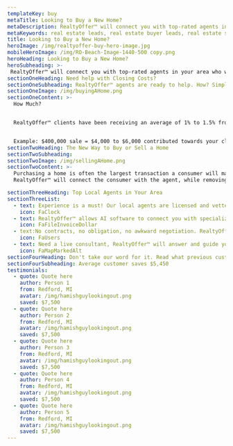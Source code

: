 ```yaml
---
templateKey: buy
metaTitle: Looking to Buy a New Home?
metaDescription: RealtyOffer™ will connect you with top-rated agents in your area who will contribute part of their commission towards your closing costs!
metaKeywords: real estate leads, real estate buyer leads, real estate seller leads
title: Looking to Buy a New Home?
heroImage: /img/realtyoffer-buy-hero-image.jpg
mobileHeroImage: /img/RO-Beach-Image-1440-500 copy.png
heroHeading: Looking to Buy a New Home?
heroSubheading: >-
 RealtyOffer™ will connect you with top-rated agents in your area who will contribute part of their commission towards your closing costs! Welcome to RealtyOffer™
sectionOneHeading: Need help with Closing Costs?
sectionOneSubheading: RealtyOffer™ agents are ready to help. How? Simple. When purchasing a home, agents typically recevie half of the commission during the sale, if not more. RealtyOffer™ agents are willing to contribute part of their commission to be applied towards your closing costs. This means less money you bring to the table!
sectionOneImage: /img/buyingAHome.png
sectionOneContent: >-
  How Much?


  RealtyOffer™ clients have been receiving an average of 1% to 1.5% from our agents to be applied towards closing costs.


  Example: $400,000 sale = $4,000 to $6,000 contributed towards your closing costs! See how much you can save below.
sectionTwoHeading: The New Way to Buy or Sell a Home
sectionTwoSubheading:
sectionTwoImage: /img/sellingAHome.png
sectionTwoContent: >-
  Purchasing a home is often the largest transaction a consumer will make in their lifetime. To this day, consumers are lost throughout the process. Sellers are paying too much commission, while there are no incentives to the buyer. Welcome to RealtyOffer™
  RealtyOffer™ will connect the consumer with the agent, while removing the negotiation out of the way. Our proprietary bidding platform is the first of its kind. RealtyOffer™ has automated the process of buying and selling a home while educating and saving the consumer thousands of dollars. RealtyOffer™ will allow agents to offer a percentage of their commission in order to pay for your upfront closing costs. Imagine getting paid to purchase a home!

sectionThreeHeading: Top Local Agents in Your Area
sectionThreeList:
  - text: Experience is a must! Our local agents are licensed and vetted. All agents must have closed at least 12 transactions in the past year and have a license in good standing with the state and realtor associations.
    icon: FaClock
  - text: RealtyOffer™ allows AI software to connect you with specialized agents in your area, that have the most experience with selling or buying a home.
    icon: FaFileInvoiceDollar
  - text:No contracts, no obligation, no awkward negotiation. RealtyOffer™ empowers and educates the consumer – if you are not happy with your agent, simply cancel and start over. Completely free!
    icon: FaUsers
  - text: Need a live consultant, RealtyOffer™ will answer and guide you with any questions you have. Our founders have over 25 years of experience in the Real Estate industry.
    icon: FaMapMarkedAlt
sectionFourHeading: Don't take our word for it. Read what previous customers have to say!
sectionFourSubheading: Average customer saves $5,450
testimonials:
  - quote: Quote here
    author: Person 1
    from: Redford, MI
    avatar: /img/hamishguylookingout.png
    saved: $7,500
  - quote: Quote here
    author: Person 2
    from: Redford, MI
    avatar: /img/hamishguylookingout.png
    saved: $7,500
  - quote: Quote here
    author: Person 3
    from: Redford, MI
    avatar: /img/hamishguylookingout.png
    saved: $7,500
  - quote: Quote here
    author: Person 4
    from: Redford, MI
    avatar: /img/hamishguylookingout.png
    saved: $7,500
  - quote: Quote here
    author: Person 5
    from: Redford, MI
    avatar: /img/hamishguylookingout.png
    saved: $7,500
---
```

